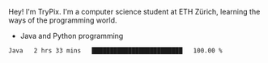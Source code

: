 Hey! I'm TryPix. I'm a computer science student at ETH Zürich, learning the ways of the programming world. 

- Java and Python programming


<!--START_SECTION:waka-->

```text
Java   2 hrs 33 mins   █████████████████████████   100.00 %
```

<!--END_SECTION:waka-->
